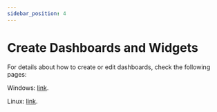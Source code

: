 ```yaml
---
sidebar_position: 4
---
```


# Create Dashboards and Widgets

For details about how to create or edit dashboards, check the following pages:

Windows: [link](https://docs.sisense.com/win/SisenseWin/creating-dashboards.htm).

Linux: [link](https://docs.sisense.com/main/SisenseLinux/creating-dashboards.htm).